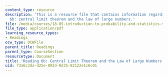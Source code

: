 ```yaml
---
content_type: resource
description: 'This is a resource file that contains information regarding reading
  6b: central limit theorem and the law of large numbers.'
file: /media/courses/18-05-introduction-to-probability-and-statistics-spring-2014/73a6c3dad25e892d0d3582122e1c6c01_MIT18_05S14_Reading6b.pdf
file_type: application/pdf
learning_resource_types:
- Readings
ocw_type: OCWFile
parent_title: Readings
parent_type: CourseSection
resourcetype: Document
title: 'Reading 6b: Central Limit Theorem and the Law of Large Numbers'
uid: 73a6c3da-d25e-892d-0d35-82122e1c6c01
---
```

